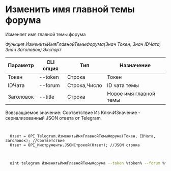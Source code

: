 ﻿---
sidebar_position: 9
---

# Изменить имя главной темы форума
 Изменяет имя главной темы форума


*Функция ИзменитьИмяГлавнойТемыФорума(Знач Токен, Знач IDЧата, Знач Заголовок) Экспорт*

  | Параметр | CLI опция | Тип | Назначение |
  |-|-|-|-|
  | Токен | --token | Строка | Токен |
  | IDЧата | --forum | Строка,Число | ID чата темы |
  | Заголовок | --title | Строка | Новое имя главной темы |

  
  Вовзращаемое значение:   Соответствие Из КлючИЗначение - сериализованный JSON ответа от Telegram

```bsl title="Пример кода"
	

  Ответ = OPI_Telegram.ИзменитьИмяГлавнойТемыФорума(Токен, IDЧата, Заголовок); //Соответствие
  Ответ = OPI_Инструменты.JSONСтрокой(Ответ); //JSON строка
	
```

```sh title="Пример команд CLI"
    
  oint telegram ИзменитьИмяГлавнойТемыФорума --token %token% --forum %forum% --title %title%

```


```json title="Результат"



```
